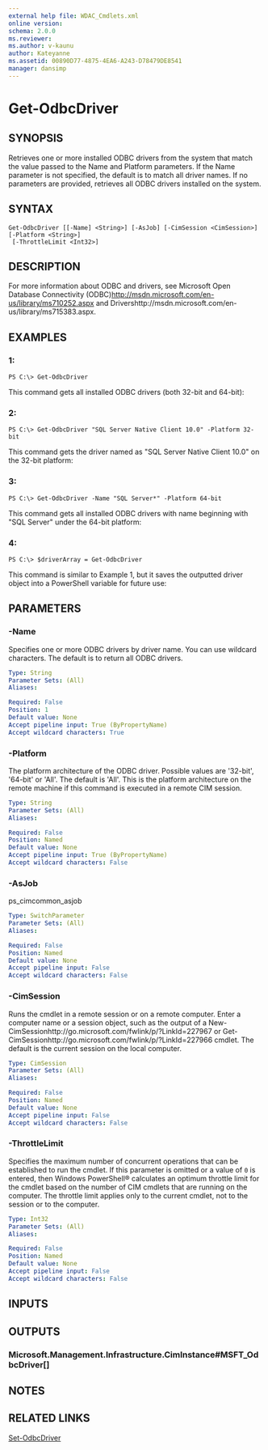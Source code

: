 ```yaml
---
external help file: WDAC_Cmdlets.xml
online version: 
schema: 2.0.0
ms.reviewer:
ms.author: v-kaunu
author: Kateyanne
ms.assetid: 00890D77-4875-4EA6-A243-D78479DE8541
manager: dansimp
---
```


# Get-OdbcDriver

## SYNOPSIS
Retrieves one or more installed ODBC drivers from the system that match the value passed to the Name and Platform parameters.
If the Name parameter is not specified, the default is to match all driver names.
If no parameters are provided, retrieves all ODBC drivers installed on the system.

## SYNTAX

```
Get-OdbcDriver [[-Name] <String>] [-AsJob] [-CimSession <CimSession>] [-Platform <String>]
 [-ThrottleLimit <Int32>]
```

## DESCRIPTION
For more information about ODBC and drivers, see Microsoft Open Database Connectivity (ODBC)http://msdn.microsoft.com/en-us/library/ms710252.aspx and Drivershttp://msdn.microsoft.com/en-us/library/ms715383.aspx.

## EXAMPLES

### 1:
```
PS C:\> Get-OdbcDriver
```

This command gets all installed ODBC drivers (both 32-bit and 64-bit):

### 2:
```
PS C:\> Get-OdbcDriver "SQL Server Native Client 10.0" -Platform 32-bit
```

This command gets the driver named as "SQL Server Native Client 10.0" on the 32-bit platform:

### 3:
```
PS C:\> Get-OdbcDriver -Name "SQL Server*" -Platform 64-bit
```

This command gets all installed ODBC drivers with name beginning with "SQL Server" under the 64-bit platform:

### 4:
```
PS C:\> $driverArray = Get-OdbcDriver
```

This command is similar to Example 1, but it saves the outputted driver object into a PowerShell variable for future use:

## PARAMETERS

### -Name
Specifies one or more ODBC drivers by driver name.
You can use wildcard characters.
The default is to return all ODBC drivers.

```yaml
Type: String
Parameter Sets: (All)
Aliases: 

Required: False
Position: 1
Default value: None
Accept pipeline input: True (ByPropertyName)
Accept wildcard characters: True
```

### -Platform
The platform architecture of the ODBC driver.
Possible values are '32-bit', '64-bit' or 'All'.
The default is 'All'.
This is the platform architecture on the remote machine if this command is executed in a remote CIM session.

```yaml
Type: String
Parameter Sets: (All)
Aliases: 

Required: False
Position: Named
Default value: None
Accept pipeline input: True (ByPropertyName)
Accept wildcard characters: False
```

### -AsJob
ps_cimcommon_asjob

```yaml
Type: SwitchParameter
Parameter Sets: (All)
Aliases: 

Required: False
Position: Named
Default value: None
Accept pipeline input: False
Accept wildcard characters: False
```

### -CimSession
Runs the cmdlet in a remote session or on a remote computer.
Enter a computer name or a session object, such as the output of a New-CimSessionhttp://go.microsoft.com/fwlink/p/?LinkId=227967 or Get-CimSessionhttp://go.microsoft.com/fwlink/p/?LinkId=227966 cmdlet.
The default is the current session on the local computer.

```yaml
Type: CimSession
Parameter Sets: (All)
Aliases: 

Required: False
Position: Named
Default value: None
Accept pipeline input: False
Accept wildcard characters: False
```

### -ThrottleLimit
Specifies the maximum number of concurrent operations that can be established to run the cmdlet.
If this parameter is omitted or a value of `0` is entered, then Windows PowerShell® calculates an optimum throttle limit for the cmdlet based on the number of CIM cmdlets that are running on the computer.
The throttle limit applies only to the current cmdlet, not to the session or to the computer.

```yaml
Type: Int32
Parameter Sets: (All)
Aliases: 

Required: False
Position: Named
Default value: None
Accept pipeline input: False
Accept wildcard characters: False
```

## INPUTS

## OUTPUTS

### Microsoft.Management.Infrastructure.CimInstance#MSFT_OdbcDriver[]

## NOTES

## RELATED LINKS

[Set-OdbcDriver](./Set-OdbcDriver.md)



